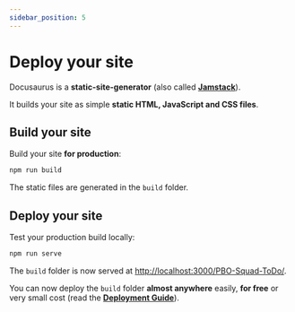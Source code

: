 ```yaml
---
sidebar_position: 5
---
```


# Deploy your site

Docusaurus is a **static-site-generator** (also called **[Jamstack](https://jamstack.org/)**).

It builds your site as simple **static HTML, JavaScript and CSS files**.

## Build your site

Build your site **for production**:

```bash
npm run build
```

The static files are generated in the `build` folder.

## Deploy your site

Test your production build locally:

```bash
npm run serve
```

The `build` folder is now served at [http://localhost:3000/PBO-Squad-ToDo/](http://localhost:3000/PBO-Squad-ToDo/).

You can now deploy the `build` folder **almost anywhere** easily, **for free** or very small cost (read the **[Deployment Guide](https://docusaurus.io/docs/deployment)**).
